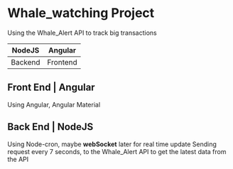 # Whale_watching Project 

Using the Whale_Alert API to track big transactions


|NodeJS|Angular|
|---|---|
|Backend|Frontend|


## Front End | Angular

Using Angular, Angular Material

## Back End | NodeJS

Using Node-cron, maybe **webSocket** later for real time update
Sending request every 7 seconds, to the Whale_Alert API to get the latest data from the API

